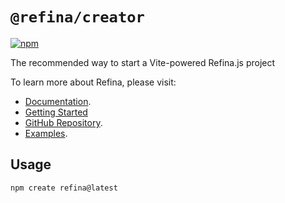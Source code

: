 # `@refina/creator`

[![npm](https://img.shields.io/npm/v/create-refina?color=green)](https://www.npmjs.com/package/create-refina)

The recommended way to start a Vite-powered Refina.js project

To learn more about Refina, please visit:

- [Documentation](https://refina.vercel.app).
- [Getting Started](https://refina.vercel.app/guide/introduction.html)
- [GitHub Repository](https://github.com/refinajs/refina).
- [Examples](https://gallery.refina.vercel.app).

## Usage

```sh
npm create refina@latest
```

